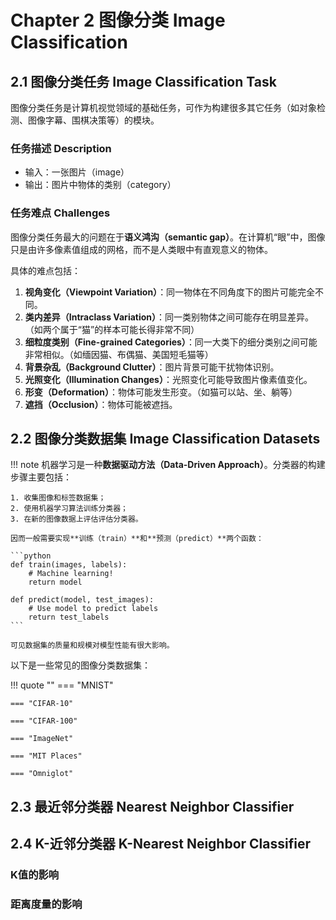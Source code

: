 # Chapter 2 图像分类 Image Classification

## 2.1 图像分类任务 Image Classification Task

图像分类任务是计算机视觉领域的基础任务，可作为构建很多其它任务（如对象检测、图像字幕、围棋决策等）的模块。

### 任务描述 Description

- 输入：一张图片（image）
- 输出：图片中物体的类别（category）

### 任务难点 Challenges

图像分类任务最大的问题在于**语义鸿沟（semantic gap）**。在计算机“眼”中，图像只是由许多像素值组成的网格，而不是人类眼中有直观意义的物体。

具体的难点包括：

1. **视角变化（Viewpoint Variation）**：同一物体在不同角度下的图片可能完全不同。
2. **类内差异（Intraclass Variation）**：同一类别物体之间可能存在明显差异。（如两个属于“猫”的样本可能长得非常不同）
3. **细粒度类别（Fine-grained Categories）**：同一大类下的细分类别之间可能非常相似。（如缅因猫、布偶猫、美国短毛猫等）
4. **背景杂乱（Background Clutter）**：图片背景可能干扰物体识别。
5. **光照变化（Illumination Changes）**：光照变化可能导致图片像素值变化。
6. **形变（Deformation）**：物体可能发生形变。（如猫可以站、坐、躺等）
7. **遮挡（Occlusion）**：物体可能被遮挡。

## 2.2 图像分类数据集 Image Classification Datasets

!!! note
    机器学习是一种**数据驱动方法（Data-Driven Approach）**。分类器的构建步骤主要包括：

    1. 收集图像和标签数据集；
    2. 使用机器学习算法训练分类器；
    3. 在新的图像数据上评估评估分类器。

    因而一般需要实现**训练（train）**和**预测（predict）**两个函数：

    ```python
    def train(images, labels):
        # Machine learning!
        return model
    
    def predict(model, test_images):
        # Use model to predict labels
        return test_labels
    ```

    可见数据集的质量和规模对模型性能有很大影响。

以下是一些常见的图像分类数据集：

!!! quote ""
    === "MNIST"
        

    === "CIFAR-10"

    === "CIFAR-100"

    === "ImageNet"

    === "MIT Places"

    === "Omniglot"


## 2.3 最近邻分类器 Nearest Neighbor Classifier

## 2.4 K-近邻分类器 K-Nearest Neighbor Classifier

### K值的影响

### 距离度量的影响

